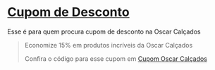 # [Cupom de Desconto](https://github.com/CupomDeDesconto/Promocoes/blob/main/README.md)
Esse é para quem procura cupom de desconto na Oscar Calçados
<blockquote cite="https://asasdodesconto.com/moda-e-acessorios/economize-15-em-produtos-incriveis-da-oscar-calcados-17040"><p>Economize 15% em produtos incríveis da Oscar Calçados</p><footer>Confira o código para esse cupom em <a href="https://asasdodesconto.com/moda-e-acessorios/economize-15-em-produtos-incriveis-da-oscar-calcados-17040">Cupom Oscar Calçados</a></footer></blockquote>